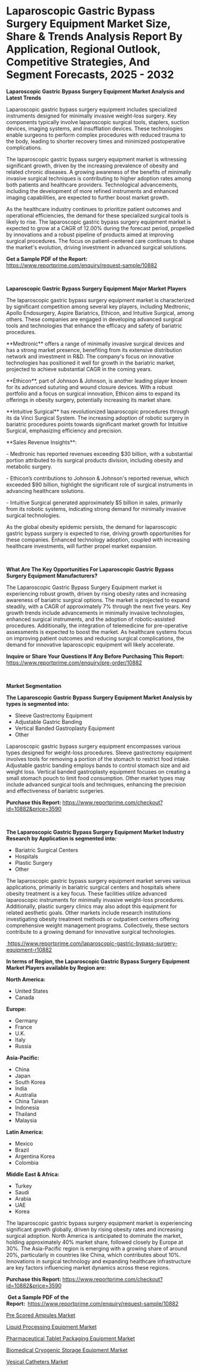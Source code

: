 <p><h1>Laparoscopic Gastric Bypass Surgery Equipment Market Size, Share & Trends Analysis Report By Application, Regional Outlook, Competitive Strategies, And Segment Forecasts, 2025 - 2032</h1></p><p><strong>Laparoscopic Gastric Bypass Surgery Equipment Market Analysis and Latest Trends</strong></p>
<p><p>Laparoscopic gastric bypass surgery equipment includes specialized instruments designed for minimally invasive weight-loss surgery. Key components typically involve laparoscopic surgical tools, staplers, suction devices, imaging systems, and insufflation devices. These technologies enable surgeons to perform complex procedures with reduced trauma to the body, leading to shorter recovery times and minimized postoperative complications.</p><p>The laparoscopic gastric bypass surgery equipment market is witnessing significant growth, driven by the increasing prevalence of obesity and related chronic diseases. A growing awareness of the benefits of minimally invasive surgical techniques is contributing to higher adoption rates among both patients and healthcare providers. Technological advancements, including the development of more refined instruments and enhanced imaging capabilities, are expected to further boost market growth.</p><p>As the healthcare industry continues to prioritize patient outcomes and operational efficiencies, the demand for these specialized surgical tools is likely to rise. The laparoscopic gastric bypass surgery equipment market is expected to grow at a CAGR of 12.00% during the forecast period, propelled by innovations and a robust pipeline of products aimed at improving surgical procedures. The focus on patient-centered care continues to shape the market's evolution, driving investment in advanced surgical solutions.</p></p>
<p><strong>Get a Sample PDF of the Report:&nbsp;</strong> <a href="https://www.reportprime.com/enquiry/request-sample/10882?utm_campaign=1133&utm_medium=2&utm_source=Github&utm_content=ia&utm_term=20032025&utm_id=laparoscopic-gastric-bypass-surgery-equipment">https://www.reportprime.com/enquiry/request-sample/10882</a></p>
<p>&nbsp;</p>
<p><strong>Laparoscopic Gastric Bypass Surgery Equipment Major Market Players</strong></p>
<p><p>The laparoscopic gastric bypass surgery equipment market is characterized by significant competition among several key players, including Medtronic, Apollo Endosurgery, Aspire Bariatrics, Ethicon, and Intuitive Surgical, among others. These companies are engaged in developing advanced surgical tools and technologies that enhance the efficacy and safety of bariatric procedures.</p><p>**Medtronic** offers a range of minimally invasive surgical devices and has a strong market presence, benefiting from its extensive distribution network and investment in R&D. The company's focus on innovative technologies has positioned it well for growth in the bariatric market, projected to achieve substantial CAGR in the coming years.</p><p>**Ethicon**, part of Johnson & Johnson, is another leading player known for its advanced suturing and wound closure devices. With a robust portfolio and a focus on surgical innovation, Ethicon aims to expand its offerings in obesity surgery, potentially increasing its market share.</p><p>**Intuitive Surgical** has revolutionized laparoscopic procedures through its da Vinci Surgical System. The increasing adoption of robotic surgery in bariatric procedures points towards significant market growth for Intuitive Surgical, emphasizing efficiency and precision.</p><p>**Sales Revenue Insights**: </p><p>- Medtronic has reported revenues exceeding $30 billion, with a substantial portion attributed to its surgical products division, including obesity and metabolic surgery.</p><p>- Ethicon’s contributions to Johnson & Johnson's reported revenue, which exceeded $90 billion, highlight the significant role of surgical instruments in advancing healthcare solutions.</p><p>- Intuitive Surgical generated approximately $5 billion in sales, primarily from its robotic systems, indicating strong demand for minimally invasive surgical technologies.</p><p>As the global obesity epidemic persists, the demand for laparoscopic gastric bypass surgery is expected to rise, driving growth opportunities for these companies. Enhanced technology adoption, coupled with increasing healthcare investments, will further propel market expansion.</p></p>
<p>&nbsp;</p>
<p><strong>What Are The Key Opportunities For Laparoscopic Gastric Bypass Surgery Equipment Manufacturers?</strong></p>
<p><p>The Laparoscopic Gastric Bypass Surgery Equipment market is experiencing robust growth, driven by rising obesity rates and increasing awareness of bariatric surgical options. The market is projected to expand steadily, with a CAGR of approximately 7% through the next five years. Key growth trends include advancements in minimally invasive technologies, enhanced surgical instruments, and the adoption of robotic-assisted procedures. Additionally, the integration of telemedicine for pre-operative assessments is expected to boost the market. As healthcare systems focus on improving patient outcomes and reducing surgical complications, the demand for innovative laparoscopic equipment will likely accelerate.</p></p>
<p><strong>Inquire or Share Your Questions If Any Before Purchasing This Report:</strong> <a href="https://www.reportprime.com/enquiry/pre-order/10882?utm_campaign=1133&utm_medium=2&utm_source=Github&utm_content=ia&utm_term=20032025&utm_id=laparoscopic-gastric-bypass-surgery-equipment">https://www.reportprime.com/enquiry/pre-order/10882</a></p>
<p>&nbsp;</p>
<p><strong>Market Segmentation</strong></p>
<p><strong>The Laparoscopic Gastric Bypass Surgery Equipment Market Analysis by types is segmented into:</strong></p>
<p><ul><li>Sleeve Gastrectomy Equipment</li><li>Adjustable Gastric Banding</li><li>Vertical Banded Gastroplasty Equipment</li><li>Other</li></ul></p>
<p><p>Laparoscopic gastric bypass surgery equipment encompasses various types designed for weight-loss procedures. Sleeve gastrectomy equipment involves tools for removing a portion of the stomach to restrict food intake. Adjustable gastric banding employs bands to control stomach size and aid weight loss. Vertical banded gastroplasty equipment focuses on creating a small stomach pouch to limit food consumption. Other market types may include advanced surgical tools and techniques, enhancing the precision and effectiveness of bariatric surgeries.</p></p>
<p><strong>Purchase this Report:&nbsp;</strong><a href="https://www.reportprime.com/checkout?id=10882&price=3590&utm_campaign=1133&utm_medium=2&utm_source=Github&utm_content=ia&utm_term=20032025&utm_id=laparoscopic-gastric-bypass-surgery-equipment">https://www.reportprime.com/checkout?id=10882&price=3590</a></p>
<p>&nbsp;</p>
<p><strong>The Laparoscopic Gastric Bypass Surgery Equipment Market Industry Research by Application is segmented into:</strong></p>
<p><ul><li>Bariatric Surgical Centers</li><li>Hospitals</li><li>Plastic Surgery</li><li>Other</li></ul></p>
<p><p>The laparoscopic gastric bypass surgery equipment market serves various applications, primarily in bariatric surgical centers and hospitals where obesity treatment is a key focus. These facilities utilize advanced laparoscopic instruments for minimally invasive weight-loss procedures. Additionally, plastic surgery clinics may also adopt this equipment for related aesthetic goals. Other markets include research institutions investigating obesity treatment methods or outpatient centers offering comprehensive weight management programs. Collectively, these sectors contribute to a growing demand for innovative surgical technologies.</p></p>
<p><a href="https://www.reportprime.com/laparoscopic-gastric-bypass-surgery-equipment-r10882?utm_campaign=1133&utm_medium=2&utm_source=Github&utm_content=ia&utm_term=20032025&utm_id=laparoscopic-gastric-bypass-surgery-equipment">&nbsp;https://www.reportprime.com/laparoscopic-gastric-bypass-surgery-equipment-r10882</a></p>
<p><strong>In terms of Region, the Laparoscopic Gastric Bypass Surgery Equipment Market Players available by Region are:</strong></p>
<p>
    <p> <strong> North America: </strong>
        <ul>
            <li>United States</li>
            <li>Canada</li>
        </ul>
        </p> 
    <p> <strong> Europe: </strong>
        <ul>
            <li>Germany</li>
            <li>France</li>
            <li>U.K.</li>
            <li>Italy</li>
            <li>Russia</li>
        </ul>
        </p> 
    <p> <strong> Asia-Pacific: </strong>
        <ul>
            <li>China</li>
            <li>Japan</li>
            <li>South Korea</li>
            <li>India</li>
            <li>Australia</li>
            <li>China Taiwan</li>
            <li>Indonesia</li>
            <li>Thailand</li>
            <li>Malaysia</li>
        </ul>
        </p> 
    <p> <strong> Latin America: </strong>
        <ul>
            <li>Mexico</li>
            <li>Brazil</li>
            <li>Argentina Korea</li>
            <li>Colombia</li>
        </ul>
        </p> 
    <p> <strong> Middle East & Africa: </strong>
        <ul>
            <li>Turkey</li>
            <li>Saudi</li>
            <li>Arabia</li>
            <li>UAE</li>
            <li>Korea</li>
        </ul>
    </p>
    </p>
<p><p>The laparoscopic gastric bypass surgery equipment market is experiencing significant growth globally, driven by rising obesity rates and increasing surgical adoption. North America is anticipated to dominate the market, holding approximately 40% market share, followed closely by Europe at 30%. The Asia-Pacific region is emerging with a growing share of around 20%, particularly in countries like China, which contributes about 10%. Innovations in surgical technology and expanding healthcare infrastructure are key factors influencing market dynamics across these regions.</p></p>
<p><strong>Purchase this Report: </strong><a href="https://www.reportprime.com/checkout?id=10882&price=3590&utm_campaign=1133&utm_medium=2&utm_source=Github&utm_content=ia&utm_term=20032025&utm_id=laparoscopic-gastric-bypass-surgery-equipment">https://www.reportprime.com/checkout?id=10882&price=3590</a></p>
<p>&nbsp;<strong>Get a Sample PDF of the Report:&nbsp;&nbsp;</strong><a href="https://www.reportprime.com/enquiry/request-sample/10882?utm_campaign=1133&utm_medium=2&utm_source=Github&utm_content=ia&utm_term=20032025&utm_id=laparoscopic-gastric-bypass-surgery-equipment">https://www.reportprime.com/enquiry/request-sample/10882</a></p>
<p><strong></strong></p>
<p><p><a href="https://github.com/goreabeeran/Market-Research-Report-List-1/blob/main/pre-scored-ampules-market.md?utm_campaign=1133&utm_medium=2&utm_source=Github&utm_content=ia&utm_term=20032025&utm_id=laparoscopic-gastric-bypass-surgery-equipment">Pre Scored Ampules Market</a></p><p><a href="https://github.com/siriyagayo/Market-Research-Report-List-1/blob/main/liquid-processing-equipment-market.md?utm_campaign=1133&utm_medium=2&utm_source=Github&utm_content=ia&utm_term=20032025&utm_id=laparoscopic-gastric-bypass-surgery-equipment">Liquid Processing Equipment Market</a></p><p><a href="https://github.com/prumrupear/Market-Research-Report-List-1/blob/main/pharmaceutical-tablet-packaging-equipment-market.md?utm_campaign=1133&utm_medium=2&utm_source=Github&utm_content=ia&utm_term=20032025&utm_id=laparoscopic-gastric-bypass-surgery-equipment">Pharmaceutical Tablet Packaging Equipment Market</a></p><p><a href="https://github.com/klinzenisaa/Market-Research-Report-List-1/blob/main/biomedical-cryogenic-storage-equipment-market.md?utm_campaign=1133&utm_medium=2&utm_source=Github&utm_content=ia&utm_term=20032025&utm_id=laparoscopic-gastric-bypass-surgery-equipment">Biomedical Cryogenic Storage Equipment Market</a></p><p><a href="https://github.com/shapurforouz/Market-Research-Report-List-1/blob/main/vesical-catheters-market.md?utm_campaign=1133&utm_medium=2&utm_source=Github&utm_content=ia&utm_term=20032025&utm_id=laparoscopic-gastric-bypass-surgery-equipment">Vesical Catheters Market</a></p></p>
